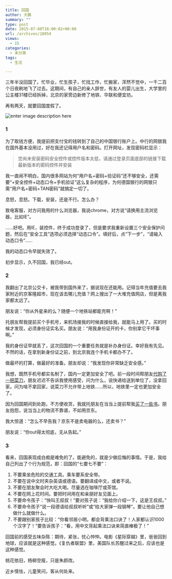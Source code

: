 ```yaml
---
title: 回国
author: 大鹏
summary: ""
type: post
date: 2015-07-08T16:00:02+00:00
url: /archives/18054
views:
  - 15
categories:
  - 未分类
tags:
  - 生活

---
```

三年半没回国了。忙毕业，忙生孩子，忙找工作，忙搬家，浑然不觉中，一千二百个日夜刷地飞了过去。这期间，有自己的亲人辞世，有友人的婴儿出生，大学里的公主楼31楼已经拆掉，北京的家旁边新修了地铁、华联和便宜坊。

再有两天，就要回国度假了。

![enter image description here][1]

### 1

为了取钱方便，我提前把支付宝的钱转到了自己的中国银行账户上。中行的网银我在国外基本没用过，好在我还记得用户名和密码。打开网址，发现密码栏显示：

> 您尚未安装密码安全控件或控件版本太低，请通过登录页面底部的链接下载最新版本的密码控件并安装

我一直闹不明白，国内很多网站为何“用户名+密码+验证码”还不够安全，还需要“+安全控件+动态口令+手机验证”这么复杂的程序，为何德国银行的网银只需“用户名+密码+TAN密码”就搞定一切了。

息怒，息怒。下载，安装，还是不行。怎么办？

致电客服，对方问我用的什么浏览器，我说chrome，对方说“请换用主流浏览器，比如IE”。

……好吧。用IE，装控件，终于成功登录了，但是要求我重新设置三个安全保护问题，然后在“安全工具”选项必须选择“动态口令”。填好后，点“下一步”，“请输入动态口令”……

我的动态口令早就失效了。

初步显示，久不回国，我已经out。

### 2

我翻出了北京公交卡，被我带到国外来了，据说现在还能用。记得当年充值要去我家附近的京客隆超市，现在该去哪儿充值？网上搜出了一大堆充值网店，但是离我家都太远了。

朋友说：“你从外星来的么？随便一个地铁站都能充啊！”

托朋友帮我提前买个手机号，来机场接我的时候直接给我，就能马上用了。买的时候才发现，必须身份证实名买。朋友说：“用我身份证开的卡，你别拿它干坏事啊。”

我的身份证早就丢了，这次回国的一个重要任务就是补办身份证。幸好我有先见。不然的话，在拿到新身份证之前，到北京我连个手机卡都办不了。

做最坏的打算，做最好的准备。朋友却说：“我发现你非常缺乏安全感。”

我想，既然手机号都实名制了，国内一定更加安全了吧。前一段时间帮朋友[代购了一把菜刀][2]，朋友迟迟不告诉我使用感受，问为什么，说快递给送到单位了，没拿回家。问为啥不拿回家，说菜刀不允许带上地铁……所以，地铁里一定也更加安全了。

因为回国期间到处跑，不方便收货，我就托朋友在当当上提前帮我[买了一些书][3]。朋友抱怨，说当当上的物流不靠谱，不如用京东。

我大惊道：“怎么不早告我？京东不是卖电器的么，还卖书？”

朋友说：“你out得太彻底，无从告起。”

### 3

看来，回国表现成白痴是难免的了。能避免的，就是少做后悔的事情。于是，我给自己列出了个行为规范，即：回国的“七要七不要”：

  1. 不要乘坐危险的交通工具。乘车要系安全带。
  2. 不要在说中文时夹杂英语或德语。要翻译成中文，或者不说。
  3. 不要在朋友聚会时大吃大喝。尽量选在咖啡厅或茶馆。
  4. 不要在网上花时间。要把时间用在和亲朋好友见面上。
  5. 不要命令孩子：“快叫王叔叔！”要对孩子说：“我给你介绍一下，这是王叔叔。”
  6. 不要命令孩子“说一段德语给叔叔听听”或“给大家弹一段钢琴”。要让他自己想做什么就做什么。
  7. 不要跟别家孩子比较：“你看邻居小明，都会背乘法口诀了！人家都认识1000个汉字了！”要告诉孩子：“看，用中文背起乘法口诀来简直棒极了！”

回国前的感受五味杂陈：期待，紧张，忧心忡忡。电影《星际穿越》里，爸爸回到地球，应该就是这种感觉。《复仇者联盟》里，美国队长苏醒过来之后，应该也是这种感觉。

桃花依旧，杨柳空瘦，只是朱颜改。
  
近乡情怯，儿童笑问，客从何处来。

 [1]: http://www.wenba.ca/uploads/article/20150206/d691e42fba030e97d7803497c901078f.jpg
 [2]: http://dapengde.com/daigou/product/zwilling-30795180-twin-pollux-chinesisches-kochmesser/
 [3]: http://dapengde.com/archives/18032
